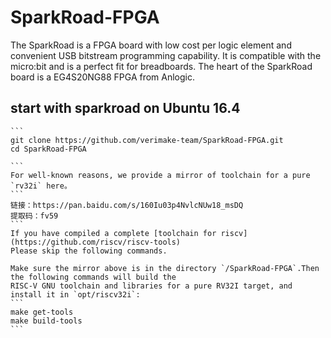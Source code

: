 # SparkRoad-FPGA 
  The SparkRoad is a FPGA board with low cost per logic element and convenient USB bitstream programming capability.
  It is compatible with the micro:bit and is a perfect fit for breadboards.
  The heart of the SparkRoad board is a EG4S20NG88 FPGA from Anlogic.
  
## start with sparkroad on Ubuntu 16.4
	```
	git clone https://github.com/verimake-team/SparkRoad-FPGA.git
	cd SparkRoad-FPGA
	
	```
	For well-known reasons, we provide a mirror of toolchain for a pure `rv32i` here。
	```
	链接：https://pan.baidu.com/s/160Iu03p4NvlcNUw18_msDQ 
	提取码：fv59 
	```
	If you have compiled a complete [toolchain for riscv](https://github.com/riscv/riscv-tools) 
	Please skip the following commands.
	
	Make sure the mirror above is in the directory `/SparkRoad-FPGA`.Then the following commands will build the 
	RISC-V GNU toolchain and libraries for a pure RV32I target, and install it in `opt/riscv32i`:
	```
	make get-tools
	make build-tools
	```
	
	
